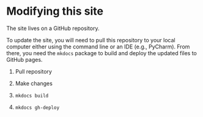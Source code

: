 # Modifying this site

The site lives on a GitHub repository.

To update the site, you will need to pull this repository to your local computer either using the command line or an IDE (e.g., PyCharm).
From there, you need the `mkdocs` package to build and deploy the updated files to GitHub pages.

1. Pull repository 

1. Make changes

1. `mkdocs build`

1. `mkdocs gh-deploy`